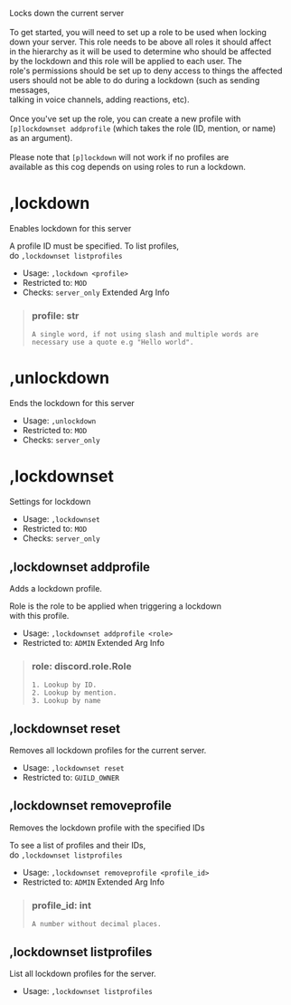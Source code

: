 Locks down the current server<br/><br/>To get started, you will need to set up a role to be used when locking<br/>down your server. This role needs to be above all roles it should affect<br/>in the hierarchy as it will be used to determine who should be affected<br/>by the lockdown and this role will be applied to each user. The <br/>role's permissions should be set up to deny access to things the affected <br/>users should not be able to do during a lockdown (such as sending messages, <br/>talking in voice channels, adding reactions, etc).<br/><br/>Once you've set up the role, you can create a new profile with<br/>`[p]lockdownset addprofile` (which takes the role (ID, mention, or name)<br/>as an argument).<br/><br/>Please note that `[p]lockdown` will not work if no profiles are<br/>available as this cog depends on using roles to run a lockdown.

# ,lockdown
Enables lockdown for this server<br/>

A profile ID must be specified. To list profiles,<br/>
do `,lockdownset listprofiles`<br/>
 - Usage: `,lockdown <profile>`
 - Restricted to: `MOD`
 - Checks: `server_only`
Extended Arg Info
> ### profile: str
> ```
> A single word, if not using slash and multiple words are necessary use a quote e.g "Hello world".
> ```
# ,unlockdown
Ends the lockdown for this server<br/>
 - Usage: `,unlockdown`
 - Restricted to: `MOD`
 - Checks: `server_only`
# ,lockdownset
Settings for lockdown<br/>
 - Usage: `,lockdownset`
 - Restricted to: `MOD`
 - Checks: `server_only`
## ,lockdownset addprofile
Adds a lockdown profile.<br/>

Role is the role to be applied when triggering a lockdown<br/>
with this profile.<br/>
 - Usage: `,lockdownset addprofile <role>`
 - Restricted to: `ADMIN`
Extended Arg Info
> ### role: discord.role.Role
> 
> 
>     1. Lookup by ID.
>     2. Lookup by mention.
>     3. Lookup by name
> 
>     
## ,lockdownset reset
Removes all lockdown profiles for the current server.<br/>
 - Usage: `,lockdownset reset`
 - Restricted to: `GUILD_OWNER`
## ,lockdownset removeprofile
Removes the lockdown profile with the specified IDs<br/>

To see a list of profiles and their IDs,<br/>
do `,lockdownset listprofiles`<br/>
 - Usage: `,lockdownset removeprofile <profile_id>`
 - Restricted to: `ADMIN`
Extended Arg Info
> ### profile_id: int
> ```
> A number without decimal places.
> ```
## ,lockdownset listprofiles
List all lockdown profiles for the server.<br/>
 - Usage: `,lockdownset listprofiles`
